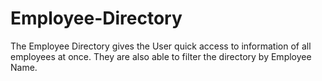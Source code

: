 # Employee-Directory

The Employee Directory gives the User quick access to information of all employees at once. They are also able to filter the directory by Employee Name.
